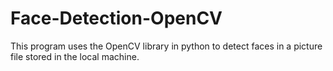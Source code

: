 # Face-Detection-OpenCV
This program uses the OpenCV library in python to detect faces in a picture file stored in the local machine.
